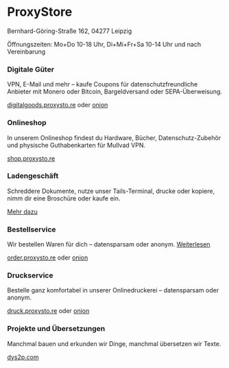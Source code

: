 # ProxyStore

<p class="lead text-center mb-2">Bernhard-Göring-Straße 162, 04277 Leipzig</p>
<p class="lead text-center">Öffnungszeiten: Mo+Do 10-18 Uhr, Di+Mi+Fr+Sa 10-14 Uhr und nach Vereinbarung</p>

<div class="row">
	<div class="card col-lg m-3">
		<div class="card-body">
			<h3 class="card-title">Digitale Güter</h3>
			<p class="card-text">VPN, E-Mail und mehr – kaufe Coupons für datenschutzfreundliche Anbieter mit Monero oder Bitcoin, Bargeldversand oder SEPA-Überweisung.</p>
			<a href="https://digitalgoods.proxysto.re">digitalgoods.proxysto.re</a>
			oder
			<a href="http://digitazyyxyihwwzudp5syxxyn3qhcd63wqcha2dxpfqiyydmrgdiaad.onion/">onion</a>
		</div>
	</div>
	<div class="card card-hover col-lg m-3">
		<div class="card-body">
			<h3 class="card-title">Onlineshop</h3>
			<p class="card-text">In unserem Onlineshop findest du Hardware, Bücher, Datenschutz-Zubehör und physische Guthabenkarten für Mullvad VPN.</p>
			<a class="card-link stretched-link" href="https://shop.proxysto.re">shop.proxysto.re</a>
		</div>
	</div>
	<div class="card card-hover col-lg m-3">
		<div class="card-body">
			<h3 class="card-title">Ladengeschäft</h3>
			<p class="card-text">Schreddere Dokumente, nutze unser Tails-Terminal, drucke oder kopiere, nimm dir eine Broschüre oder kaufe ein.</p>
			<a class="card-link stretched-link" href="ladensortiment.html">Mehr dazu</a>
		</div>
	</div>
</div>

<div class="row">
	<div class="card card-hover col-lg m-3">
		<div class="card-body">
			<h3 class="card-title">Bestellservice</h3>
			<p class="card-text">Wir bestellen Waren für dich – datensparsam oder anonym. <a href="bestellservice.html">Weiterlesen</a></p>
			<a href="https://order.proxysto.re">order.proxysto.re</a>
			oder
			<a href="http://proxyoxiemywllckvpix543gqcmvvltrnb7inbwtk2knkehqt72tyfyd.onion">onion</a>
		</div>
	</div>
	<div class="card card-hover col-lg m-3">
		<div class="card-body">
			<h3 class="card-title">Druckservice</h3>
			<p class="card-text">Bestelle ganz komfortabel in unserer Onlinedruckerei – datensparsam oder anonym.</p>
			<a href="https://druck.proxysto.re">druck.proxysto.re</a>
			oder
			<a href="http://print5cxveagitd3cbl3pakcjupk5jwgtpwa35uowhtzlmcqbibmsnyd.onion">onion</a>
		</div>
	</div>
	<div class="card card-hover col-lg m-3">
		<div class="card-body">
			<h3 class="card-title">Projekte und Übersetzungen</h3>
			<p class="card-text">Manchmal bauen und erkunden wir Dinge, manchmal übersetzen wir Texte.</p>
			<a class="card-link stretched-link" href="https://dys2p.com">dys2p.com</a>
		</div>
	</div>
</div>
